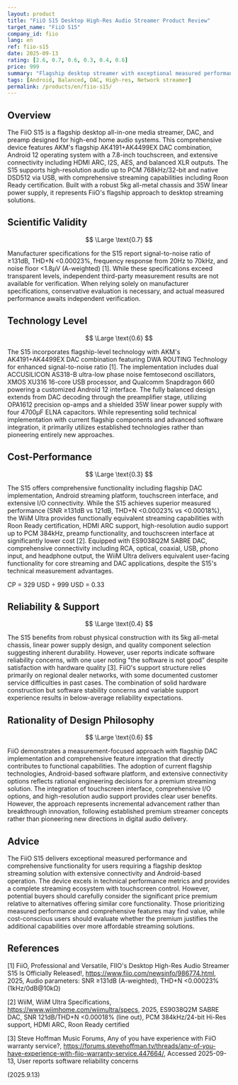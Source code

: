 ```yaml
---
layout: product
title: "FiiO S15 Desktop High-Res Audio Streamer Product Review"
target_name: "FiiO S15"
company_id: fiio
lang: en
ref: fiio-s15
date: 2025-09-13
rating: [2.6, 0.7, 0.6, 0.3, 0.4, 0.6]
price: 999
summary: "Flagship desktop streamer with exceptional measured performance but limited cost-effectiveness"
tags: [Android, Balanced, DAC, High-res, Network streamer]
permalink: /products/en/fiio-s15/
---
```

## Overview

The FiiO S15 is a flagship desktop all-in-one media streamer, DAC, and preamp designed for high-end home audio systems. This comprehensive device features AKM's flagship AK4191+AK4499EX DAC combination, Android 12 operating system with a 7.8-inch touchscreen, and extensive connectivity including HDMI ARC, I2S, AES, and balanced XLR outputs. The S15 supports high-resolution audio up to PCM 768kHz/32-bit and native DSD512 via USB, with comprehensive streaming capabilities including Roon Ready certification. Built with a robust 5kg all-metal chassis and 35W linear power supply, it represents FiiO's flagship approach to desktop streaming solutions.

## Scientific Validity

$$ \Large \text{0.7} $$

Manufacturer specifications for the S15 report signal-to-noise ratio of ≥131dB, THD+N <0.00023%, frequency response from 20Hz to 70kHz, and noise floor <1.8μV (A-weighted) [1]. While these specifications exceed transparent levels, independent third-party measurement results are not available for verification. When relying solely on manufacturer specifications, conservative evaluation is necessary, and actual measured performance awaits independent verification.

## Technology Level

$$ \Large \text{0.6} $$

The S15 incorporates flagship-level technology with AKM's AK4191+AK4499EX DAC combination featuring DWA ROUTING Technology for enhanced signal-to-noise ratio [1]. The implementation includes dual ACCUSILICON AS318-B ultra-low phase noise femtosecond oscillators, XMOS XU316 16-core USB processor, and Qualcomm Snapdragon 660 powering a customized Android 12 interface. The fully balanced design extends from DAC decoding through the preamplifier stage, utilizing OPA1612 precision op-amps and a shielded 35W linear power supply with four 4700μF ELNA capacitors. While representing solid technical implementation with current flagship components and advanced software integration, it primarily utilizes established technologies rather than pioneering entirely new approaches.

## Cost-Performance

$$ \Large \text{0.3} $$

The S15 offers comprehensive functionality including flagship DAC implementation, Android streaming platform, touchscreen interface, and extensive I/O connectivity. While the S15 achieves superior measured performance (SNR ≥131dB vs 121dB, THD+N <0.00023% vs <0.00018%), the WiiM Ultra provides functionally equivalent streaming capabilities with Roon Ready certification, HDMI ARC support, high-resolution audio support up to PCM 384kHz, preamp functionality, and touchscreen interface at significantly lower cost [2]. Equipped with ES9038Q2M SABRE DAC, comprehensive connectivity including RCA, optical, coaxial, USB, phono input, and headphone output, the WiiM Ultra delivers equivalent user-facing functionality for core streaming and DAC applications, despite the S15's technical measurement advantages.

CP = 329 USD ÷ 999 USD = 0.33

## Reliability & Support

$$ \Large \text{0.4} $$

The S15 benefits from robust physical construction with its 5kg all-metal chassis, linear power supply design, and quality component selection suggesting inherent durability. However, user reports indicate software reliability concerns, with one user noting "the software is not good" despite satisfaction with hardware quality [3]. FiiO's support structure relies primarily on regional dealer networks, with some documented customer service difficulties in past cases. The combination of solid hardware construction but software stability concerns and variable support experience results in below-average reliability expectations.

## Rationality of Design Philosophy

$$ \Large \text{0.6} $$

FiiO demonstrates a measurement-focused approach with flagship DAC implementation and comprehensive feature integration that directly contributes to functional capabilities. The adoption of current flagship technologies, Android-based software platform, and extensive connectivity options reflects rational engineering decisions for a premium streaming solution. The integration of touchscreen interface, comprehensive I/O options, and high-resolution audio support provides clear user benefits. However, the approach represents incremental advancement rather than breakthrough innovation, following established premium streamer concepts rather than pioneering new directions in digital audio delivery.

## Advice

The FiiO S15 delivers exceptional measured performance and comprehensive functionality for users requiring a flagship desktop streaming solution with extensive connectivity and Android-based operation. The device excels in technical performance metrics and provides a complete streaming ecosystem with touchscreen control. However, potential buyers should carefully consider the significant price premium relative to alternatives offering similar core functionality. Those prioritizing measured performance and comprehensive features may find value, while cost-conscious users should evaluate whether the premium justifies the additional capabilities over more affordable streaming solutions.

## References

[1] FiiO, Professional and Versatile, FIIO's Desktop High-Res Audio Streamer S15 Is Officially Released!, https://www.fiio.com/newsinfo/986774.html, 2025, Audio parameters: SNR ≥131dB (A-weighted), THD+N <0.00023% (1kHz/0dB@10kΩ)

[2] WiiM, WiiM Ultra Specifications, https://www.wiimhome.com/wiimultra/specs, 2025, ES9038Q2M SABRE DAC, SNR 121dB/THD+N <0.00018% (line out), PCM 384kHz/24-bit Hi-Res support, HDMI ARC, Roon Ready certified

[3] Steve Hoffman Music Forums, Any of you have experience with FiiO warranty service?, https://forums.stevehoffman.tv/threads/any-of-you-have-experience-with-fiio-warranty-service.447664/, Accessed 2025-09-13, User reports software reliability concerns

(2025.9.13)